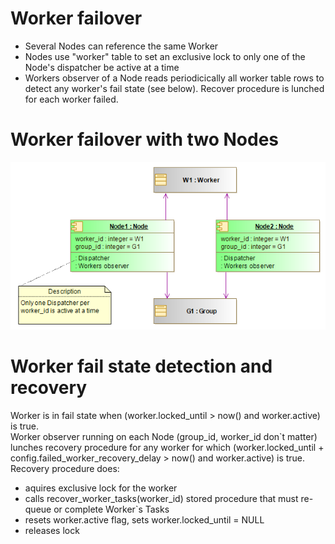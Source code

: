 # Worker failover
* Several Nodes can reference the same Worker
* Nodes use "worker" table to set an exclusive lock to only one of the Node's dispatcher be active at a time
* Workers observer of a Node reads periodicically all worker table rows to detect any worker's fail state (see below). Recover procedure is lunched for each worker failed.
# Worker failover with two Nodes
![Failover](images/worker_failover.png)
# Worker fail state detection and recovery
Worker is in fail state when (worker.locked_until > now() and worker.active) is true.\
Worker observer running on each Node (group_id, worker_id don`t matter) lunches recovery procedure for any worker for which (worker.locked_until + config.failed_worker_recovery_delay > now() and worker.active) is true.\
Recovery procedure does:
- aquires exclusive lock for the worker
- calls recover_worker_tasks(worker_id) stored procedure that must re-queue or complete Worker`s Tasks
- resets worker.active flag, sets worker.locked_until = NULL
- releases lock
